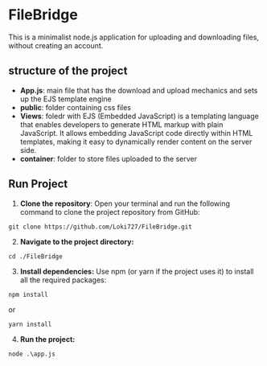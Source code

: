 # FileBridge

This is a minimalist node.js application for uploading and downloading files, without creating an account.

## structure of the project

- **App.js**: main file that has the download and upload mechanics and sets up the EJS template engine
- **public**: folder containing css files
- **Views**: foledr with EJS (Embedded JavaScript) is a templating language that enables developers to generate HTML markup with plain JavaScript. It allows embedding JavaScript code directly within HTML templates, making it easy to dynamically render content on the server side.
- **container**: folder to store files uploaded to the server

## Run Project

1. **Clone the repository**:
Open your terminal and run the following command to clone the project repository from GitHub:
```
git clone https://github.com/Loki727/FileBridge.git
```
2. **Navigate to the project directory:**
```
cd ./FileBridge
```
3. **Install dependencies:**
Use npm (or yarn if the project uses it) to install all the required packages:
```
npm install
```
or
```
yarn install
```
4. **Run the project:**
```
node .\app.js
```
